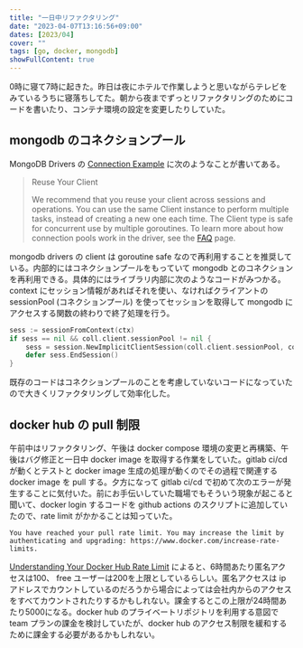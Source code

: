 ```yaml
---
title: "一日中リファクタリング"
date: "2023-04-07T13:16:56+09:00"
dates: [2023/04]
cover: ""
tags: [go, docker, mongodb]
showFullContent: true
---
```


0時に寝て7時に起きた。昨日は夜にホテルで作業しようと思いながらテレビをみているうちに寝落ちしてた。朝から夜までずっとリファクタリングのためにコードを書いたり、コンテナ環境の設定を変更したりしていた。

## mongodb のコネクションプール

MongoDB Drivers の [Connection Example](https://www.mongodb.com/docs/drivers/go/current/fundamentals/connection/#connection-example) に次のようなことが書いてある。

> Reuse Your Client
> 
> We recommend that you reuse your client across sessions and operations. You can use the same Client instance to perform multiple tasks, instead of creating a new one each time. The Client type is safe for concurrent use by multiple goroutines. To learn more about how connection pools work in the driver, see the [FAQ](https://www.mongodb.com/docs/drivers/go/current/faq/#std-label-golang-faq-connection-pool) page.

mongodb drivers の client は goroutine safe なので再利用することを推奨している。内部的にはコネクションプールをもっていて mongodb とのコネクションを再利用できる。具体的にはライブラリ内部に次のようなコードがみつかる。context にセッション情報があればそれを使い、なければクライアントの sessionPool (コネクションプール) を使ってセッションを取得して mongodb にアクセスする関数の終わりで終了処理を行う。

```go
sess := sessionFromContext(ctx)
if sess == nil && coll.client.sessionPool != nil {
	sess = session.NewImplicitClientSession(coll.client.sessionPool, coll.client.id)
	defer sess.EndSession()
}
```

既存のコードはコネクションプールのことを考慮していないコードになっていたので大きくリファクタリングして効率化した。

## docker hub の pull 制限

午前中はリファクタリング、午後は docker compose 環境の変更と再構築、午後はバグ修正と一日中 docker image を取得する作業をしていた。gitlab ci/cd が動くとテストと docker image 生成の処理が動くのでその過程で関連する docker image を pull する。夕方になって gitlab ci/cd で初めて次のエラーが発生することに気付いた。前にお手伝いしていた職場でもそういう現象が起こると聞いて、docker login するコードを github actions のスクリプトに追加していたので、rate limit がかかることは知っていた。

```
You have reached your pull rate limit. You may increase the limit by authenticating and upgrading: https://www.docker.com/increase-rate-limits.
```

[Understanding Your Docker Hub Rate Limit](https://www.docker.com/increase-rate-limits/) によると、6時間あたり匿名アクセスは100、
free ユーザーは200を上限としているらしい。匿名アクセスは ip アドレスでカウントしているのだろうから場合によっては会社内からのアクセスをすべてカウントされたりするかもしれない。課金するとこの上限が24時間あたり5000になる。docker hub のプライベートリポジトリを利用する意図で team プランの課金を検討していたが、docker hub のアクセス制限を緩和するために課金する必要があるかもしれない。
